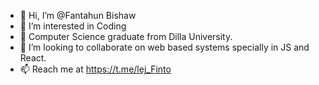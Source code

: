 - 👋 Hi, I’m @Fantahun Bishaw
- 👀 I’m interested in Coding 
- 🌱 Computer Science graduate from Dilla University.
- 💞️ I’m looking to collaborate on web based systems specially in JS and React.
- 📫 Reach me at https://t.me/lej_Finto

<!---
Fantahun/Fantahun is a ✨ special ✨ repository because its `README.md` (this file) appears on your GitHub profile.
You can click the Preview link to take a look at your changes.
--->
